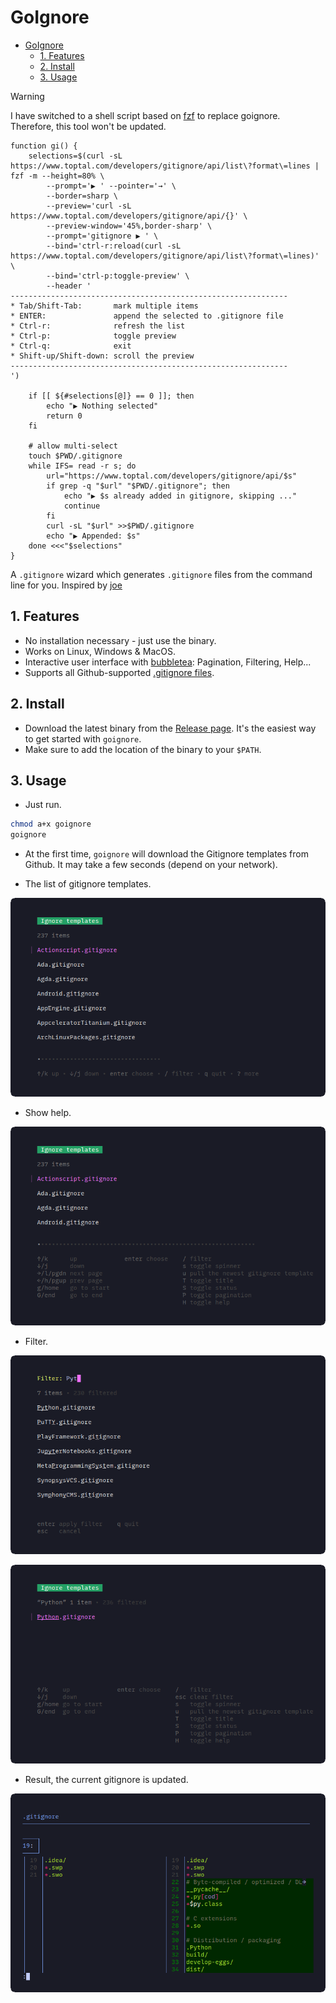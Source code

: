 # GoIgnore

- [GoIgnore](#goignore)
  - [1. Features](#1-features)
  - [2. Install](#2-install)
  - [3. Usage](#3-usage)

> [!WARNING]
> I have switched to a shell script based on [fzf](https://github.com/junegunn/fzf) to replace goignore. Therefore, this tool won't be updated.

```shell
function gi() {
    selections=$(curl -sL https://www.toptal.com/developers/gitignore/api/list\?format\=lines | fzf -m --height=80% \
        --prompt='▶ ' --pointer='→' \
        --border=sharp \
        --preview='curl -sL https://www.toptal.com/developers/gitignore/api/{}' \
        --preview-window='45%,border-sharp' \
        --prompt='gitignore ▶ ' \
        --bind='ctrl-r:reload(curl -sL https://www.toptal.com/developers/gitignore/api/list\?format\=lines)' \
        --bind='ctrl-p:toggle-preview' \
        --header '
--------------------------------------------------------------
* Tab/Shift-Tab:       mark multiple items
* ENTER:               append the selected to .gitignore file
* Ctrl-r:              refresh the list
* Ctrl-p:              toggle preview
* Ctrl-q:              exit
* Shift-up/Shift-down: scroll the preview
--------------------------------------------------------------
')

    if [[ ${#selections[@]} == 0 ]]; then
        echo "▶ Nothing selected"
        return 0
    fi

    # allow multi-select
    touch $PWD/.gitignore
    while IFS= read -r s; do
        url="https://www.toptal.com/developers/gitignore/api/$s"
        if grep -q "$url" "$PWD/.gitignore"; then
            echo "▶ $s already added in gitignore, skipping ..."
            continue
        fi
        curl -sL "$url" >>$PWD/.gitignore
        echo "▶ Appended: $s"
    done <<<"$selections"
}
```

A `.gitignore` wizard which generates `.gitignore` files from the command line for you. Inspired by [joe](https://github.com/karan/joe)

## 1. Features

- No installation necessary - just use the binary.
- Works on Linux, Windows & MacOS.
- Interactive user interface with [bubbletea](https://github.com/charmbracelet/bubbletea): Pagination, Filtering, Help...
- Supports all Github-supported [.gitignore files](https://github.com/github/gitignore.git).

## 2. Install

- Download the latest binary from the [Release page](https://github.com/ntk148v/goignore/releases). It's the easiest way to get started with `goignore`.
- Make sure to add the location of the binary to your `$PATH`.

## 3. Usage

- Just run.

```bash
chmod a+x goignore
goignore
```

- At the first time, `goignore` will download the Gitignore templates from Github. It may take a few seconds (depend on your network).

- The list of gitignore templates.

![](./screenshots/start.png)

- Show help.

![](./screenshots/help.png)

- Filter.

![](./screenshots/filter1.png)

![](./screenshots/filter2.png)

- Result, the current gitignore is updated.

![](./screenshots/diff.png)
